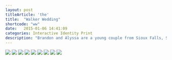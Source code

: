 ```yaml
---
layout: post
titleArticle: 'the'
title:  "Walker Wedding"
shortcode: "ww"
date:   2015-01-06 14:41:09
categories: Interactive Identity Print
description: "Brandon and Alyssa are a young couple from Sioux Falls, South Dakota that invited me to brand their special day with modern designs and an air of traditional sophistication. Partnering with Joey Thies, we also created a responsive website to complement the invitation suite and to serve as a tool for guests and members of the wedding party."
---
```


<img data-sr src="{{ site.url }}/assets/images/projects/ww/01.jpg" />
<img data-sr src="{{ site.url }}/assets/images/projects/ww/02.jpg" />
<img data-sr src="{{ site.url }}/assets/images/projects/ww/03.jpg" />
<img data-sr src="{{ site.url }}/assets/images/projects/ww/04.jpg" />
<img data-sr src="{{ site.url }}/assets/images/projects/ww/05.jpg" />
<img data-sr src="{{ site.url }}/assets/images/projects/ww/06.jpg" />
<img data-sr src="{{ site.url }}/assets/images/projects/ww/07.jpg" />
<img data-sr src="{{ site.url }}/assets/images/projects/ww/08.jpg" />
<img data-sr src="{{ site.url }}/assets/images/projects/ww/09.jpg" />
